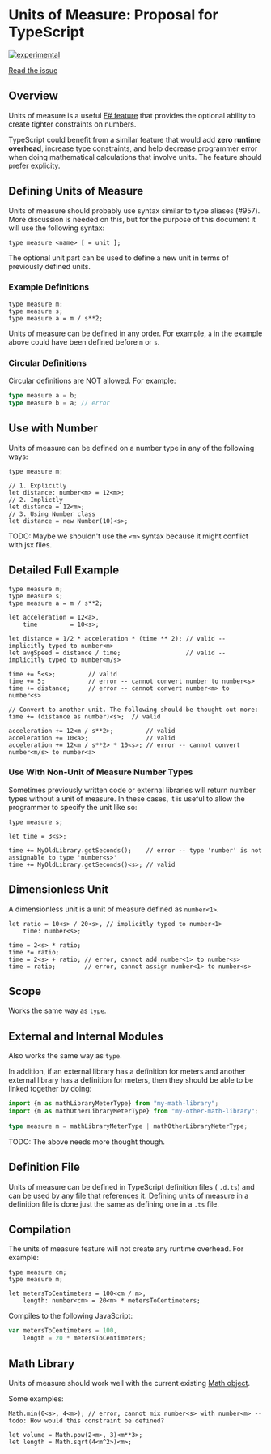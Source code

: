 Units of Measure: Proposal for TypeScript
=========================================

[![experimental](http://badges.github.io/stability-badges/dist/experimental.svg)](http://github.com/badges/stability-badges)

[Read the issue](https://github.com/Microsoft/TypeScript/issues/364)

## Overview

Units of measure is a useful [F# feature](http://msdn.microsoft.com/en-us/library/dd233243.aspx) that provides the optional ability to create tighter constraints on numbers.

TypeScript could benefit from a similar feature that would add **zero runtime overhead**, increase type constraints, and help decrease programmer error when doing mathematical calculations that involve units. The feature should prefer explicity.

## Defining Units of Measure

Units of measure should probably use syntax similar to type aliases (#957). More discussion is needed on this, but for the purpose of this document it will use the following syntax:

```
type measure <name> [ = unit ];
```

The optional unit part can be used to define a new unit in terms of previously defined units. 

### Example Definitions

```
type measure m;
type measure s;
type measure a = m / s**2;
```

Units of measure can be defined in any order. For example, `a` in the example above could have been defined before `m` or `s`.

### Circular Definitions

Circular definitions are NOT allowed. For example:

```typescript
type measure a = b;
type measure b = a; // error
```

## Use with Number

Units of measure can be defined on a number type in any of the following ways:

```
type measure m;

// 1. Explicitly
let distance: number<m> = 12<m>;
// 2. Implictly
let distance = 12<m>;
// 3. Using Number class
let distance = new Number(10)<s>;
```

TODO: Maybe we shouldn't use the `<m>` syntax because it might conflict with jsx files.

## Detailed Full Example

```
type measure m;
type measure s;
type measure a = m / s**2;

let acceleration = 12<a>,
    time         = 10<s>;

let distance = 1/2 * acceleration * (time ** 2); // valid -- implicitly typed to number<m>
let avgSpeed = distance / time;                  // valid -- implicitly typed to number<m/s>

time += 5<s>;         // valid
time += 5;            // error -- cannot convert number to number<s>
time += distance;     // error -- cannot convert number<m> to number<s>

// Convert to another unit. The following should be thought out more:
time += (distance as number)<s>;  // valid

acceleration += 12<m / s**2>;         // valid
acceleration += 10<a>;                // valid
acceleration += 12<m / s**2> * 10<s>; // error -- cannot convert number<m/s> to number<a>
```

### Use With Non-Unit of Measure Number Types

Sometimes previously written code or external libraries will return number types without a unit of measure. In these cases, it is useful to allow the programmer to specify the unit like so:

```
type measure s;

let time = 3<s>;
    
time += MyOldLibrary.getSeconds();    // error -- type 'number' is not assignable to type 'number<s>'
time += MyOldLibrary.getSeconds()<s>; // valid
```

## Dimensionless Unit

A dimensionless unit is a unit of measure defined as `number<1>`.

```
let ratio = 10<s> / 20<s>, // implicitly typed to number<1>
    time: number<s>;

time = 2<s> * ratio;
time *= ratio;
time = 2<s> + ratio; // error, cannot add number<1> to number<s>
time = ratio;        // error, cannot assign number<1> to number<s>
```

## Scope

Works the same way as `type`. 

## External and Internal Modules

Also works the same way as `type`.

In addition, if an external library has a definition for meters and another external library has a definition for meters, then they should be able to be linked together by doing:

```typescript
import {m as mathLibraryMeterType} from "my-math-library";
import {m as mathOtherLibraryMeterType} from "my-other-math-library";
    
type measure m = mathLibraryMeterType | mathOtherLibraryMeterType;
```
    
TODO: The above needs more thought though.

## Definition File

Units of measure can be defined in TypeScript definition files ( `.d.ts`) and can be used by any file that references it. Defining units of measure in a definition file is done just the same as defining one in a `.ts` file.

## Compilation

The units of measure feature will not create any runtime overhead. For example:

```
type measure cm;
type measure m;

let metersToCentimeters = 100<cm / m>,
    length: number<cm> = 20<m> * metersToCentimeters;
```

Compiles to the following JavaScript:

```javascript
var metersToCentimeters = 100,
    length = 20 * metersToCentimeters;
```

## Math Library

Units of measure should work well with the current existing [Math object](https://developer.mozilla.org/en-US/docs/Web/JavaScript/Reference/Global_Objects/Math).

Some examples:

```
Math.min(0<s>, 4<m>); // error, cannot mix number<s> with number<m> -- todo: How would this constraint be defined?

let volume = Math.pow(2<m>, 3)<m**3>;
let length = Math.sqrt(4<m^2>)<m>;
```
